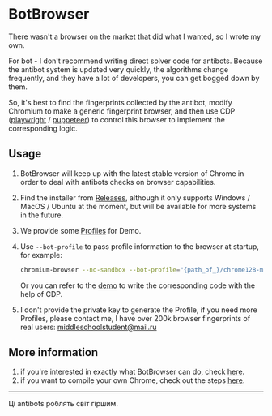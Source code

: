 # BotBrowser

There wasn't a browser on the market that did what I wanted, so I wrote my own.

For bot - I don't recommend writing direct solver code for antibots. Because the antibot system is updated very quickly, the algorithms change frequently, and they have a lot of developers, you can get bogged down by them.

So, it's best to find the fingerprints collected by the antibot, modify Chromium to make a generic fingerprint browser, and then use CDP ([playwright](demo/playwright) / [puppeteer](demo/puppeteer)) to control this browser to implement the corresponding logic.

## Usage

1. BotBrowser will keep up with the latest stable version of Chrome in order to deal with antibots checks on browser capabilities.
2. Find the installer from [Releases](https://github.com/MiddleSchoolStudent/BotBrowser/releases), although it only supports Windows / MacOS / Ubuntu at the moment, but will be available for more systems in the future.
3. We provide some [Profiles](profiles) for Demo.
4. Use `--bot-profile` to pass profile information to the browser at startup, for example:

   ```bash
   chromium-browser --no-sandbox --bot-profile="{path_of_}/chrome128-macarm.enc"
   ```

   Or you can refer to the [demo](demo) to write the corresponding code with the help of CDP.

5. I don't provide the private key to generate the Profile, if you need more Profiles, please contact me, I have over 200k browser fingerprints of real users: middleschoolstudent@mail.ru

## More information

1. if you're interested in exactly what BotBrowser can do, check [here](profiles#features).
2. if you want to compile your own Chrome, check out the steps [here](build).

---

Ці antibots роблять світ гіршим.
